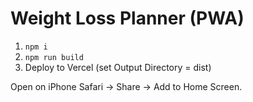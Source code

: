 # Weight Loss Planner (PWA)

1) `npm i`
2) `npm run build`
3) Deploy to Vercel (set Output Directory = dist)

Open on iPhone Safari → Share → Add to Home Screen.
